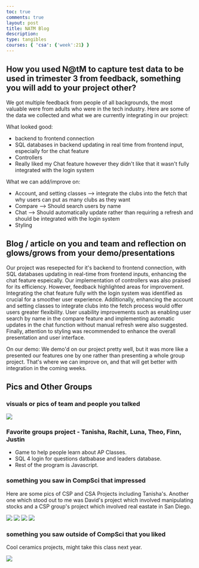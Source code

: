```yaml
---
toc: true
comments: true
layout: post
title: NATM Blog
description: 
type: tangibles
courses: { 'csa': {'week':21} }
---
```




## How you used N@tM to capture test data to be used in trimester 3 from feedback, something you will add to your project other?


We got multiple feedback from people of all backgrounds, the most valuable were from adults who were in the tech industry. Here are some of the data we collected  and what we are currently integrating in our project:

What looked good:
- backend to frontend connection
- SQL databases in backend updating in real time from frontend input, especially for the chat feature
- Controllers
- Really liked my Chat feature however they didn't like that it wasn't fully integrated with the login system

What we can add/improve on:
- Account, and setting classes --> integrate the clubs into the fetch that why users can put as many clubs as they want
- Compare --> Should search users by name
- Chat --> Should automatically update rather than requiring a refresh and should be integrated with the login system
- Styling


## Blog / article on you and team and reflection on glows/grows from your demo/presentations

Our project was resepected for it's backend to frontend connection, with SQL databases  updating in real-time from frontend inputs,  enhancing the chat feature espeically. Our implementation of controllers was also praised for its efficiency. However, feedback highlighted areas for improvement. Integrating the chat feature fully with the login system was identified as crucial for a smoother user experience. Additionally, enhancing the account and setting classes to integrate clubs into the fetch process would offer users greater flexibility. User usability improvements such as enabling user search by name in the compare feature and implementing automatic updates in the chat function without manual refresh were also suggested. Finally, attention to styling was recommended to enhance the overall presentation and user interface.

On our demo:
We demo'd on our project pretty well, but it was more like a presented our features one by one rather than presenting a whole group project. That's where we can improve on, and that will get better with integration in the coming weeks.


## Pics and Other Groups


### visuals or pics of team and people you talked
<img src="{{site.baseurl}}/images/natmpic.jpg">

### Favorite groups project - Tanisha, Rachit, Luna, Theo, Finn, Justin
- Game to help people learn about AP Classes.
- SQL 4 login for questions datbabase and leaders database.
- Rest of the program is Javascript.

### something you saw in CompSci that impressed

Here are some pics of CSP and CSA Projects including Tanisha's. Another one which stood out to me was David's project which involved manipulating stocks and a CSP group's project which involved real eastate in San Diego.

<img src="{{site.baseurl}}/images/1.PNG">
<img src="{{site.baseurl}}/images/2.PNG">
<img src="{{site.baseurl}}/images/3.PNG">
<img src="{{site.baseurl}}/images/4.PNG">


### something you saw outside of CompSci that you liked

Cool ceramics projects, might take this class next year.

<img src="{{site.baseurl}}/images/ceramics.jpg">
